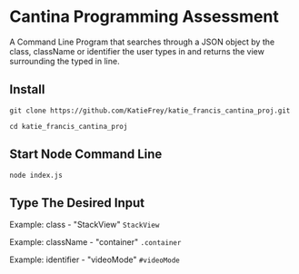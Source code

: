 # Cantina Programming Assessment

A Command Line Program that searches through a JSON object by the class, className or identifier the user types in and returns the view surrounding the typed in line.

## Install

`git clone https://github.com/KatieFrey/katie_francis_cantina_proj.git`

`cd katie_francis_cantina_proj`

## Start Node Command Line

`node index.js`

## Type The Desired Input

Example: class - "StackView"
`StackView`

Example: className - "container"
`.container`

Example: identifier - "videoMode"
`#videoMode`

